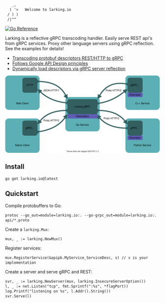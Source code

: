 ```
   _,
  ( '>   Welcome to larking.io
 / ) )
 /|^^
```
[![Go Reference](https://pkg.go.dev/badge/larking.io.svg)](https://pkg.go.dev/larking.io)

Larking is a reflective gRPC transcoding handler. Easily serve REST api's from gRPC services. Proxy other language servers using gRPC reflection. See the examples for details!

- [Transcoding protobuf descriptors REST/HTTP to gRPC](https://cloud.google.com/endpoints/docs/grpc/transcoding)
- [Follows Google API Design principles](https://cloud.google.com/apis/design)
- [Dynamically load descriptors via gRPC server reflection](https://github.com/grpc/grpc/blob/master/doc/server-reflection.md)

<div align="center">
<img src="docs/larking.svg" />
</div>

## Install

```
go get larking.io@latest
```

## Quickstart

Compile protobuffers to Go:
```
protoc --go_out=module=larking.io:. --go-grpc_out=module=larking.io:. api/*.proto
```

Create a `larking.Mux`:
```
mux, _ := larking.NewMux()
```

Register services:
```
mux.RegisterService(&apipb.MyService_ServiceDesc, s) // s is your implementation
```

Create a server and serve gRPC and REST:
```
svr, _ := larking.NewServer(mux, larking.InsecureServerOption())
l, _ := net.Listen("tcp", fmt.Sprintf(":%s", *flagPort))
log.Printf("listening on %s", l.Addr().String())
svr.Serve(l)
```
